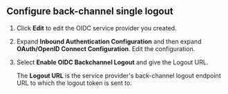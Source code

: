 
## Configure back-channel single logout

1. Click **Edit** to edit the OIDC service provider you created.

2. Expand **Inbound Authentication Configuration** and then expand **OAuth/OpenID Connect Configuration**. Edit the configuration.

3. Select **Enable OIDC Backchannel Logout** and give the Logout URL.

    The **Logout URL** is the service provider's back-channel logout endpoint URL to which the logout token is sent to.